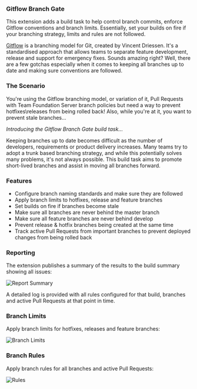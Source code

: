### Gitflow Branch Gate

This extension adds a build task to help control branch commits, enforce Gitflow conventions and branch limits. Essentially, set your builds on fire if your branching strategy, limits and rules are not followed.

[Gitflow](http://nvie.com/posts/a-successful-git-branching-model/) is a branching model for Git, created by Vincent Driessen. It's a standardised approach that allows teams to separate feature development, release and support for emergency fixes. Sounds amazing right? Well, there are a few gotchas especially when it comes to keeping all branches up to date and making sure conventions are followed.

### The Scenario

You're using the Gitflow branching model, or variation of it, Pull Requests with Team Foundation Server branch policies but need a way to prevent hotfixes\releases from being rolled back! Also, while you're at it, you want to prevent stale branches...

_Introducing the Gitflow Branch Gate build task..._

Keeping branches up to date becomes difficult as the number of developers, requirements or product delivery increases. Many teams try to adopt a trunk based branching strategy, and while this potentially solves many problems, it's not always possible. This build task aims to promote short-lived branches and assist in moving all branches forward.

### Features

- Configure branch naming standards and make sure they are followed
- Apply branch limits to hotfixes, release and feature branches
- Set builds on fire if branches become stale
- Make sure all branches are never behind the master branch
- Make sure all feature branches are never behind develop
- Prevent release & hotfix branches being created at the same time
- Track active Pull Requests from important branches to prevent deployed changes from being rolled back

### Reporting

The extension publishes a summary of the results to the build summary showing all issues:

<img src="https://raw.githubusercontent.com/kerwinc/VSTSTasks/master/src/GitflowBranchGate/images/report-summary-2.png" alt="Report Summary"/>

A detailed log is provided with all rules configured for that build, branches and active Pull Requests at that point in time.

### Branch Limits

Apply branch limits for hotfixes, releases and feature branches:

<img src="https://raw.githubusercontent.com/kerwinc/VSTSTasks/master/src/GitflowBranchGate/images/Limits.png" alt="Branch Limits" style=""/>

### Branch Rules

Apply branch rules for all branches and active Pull Requests:

<img src="https://raw.githubusercontent.com/kerwinc/VSTSTasks/master/src/GitflowBranchGate/images/Rules.png" alt="Rules" style=""/>
